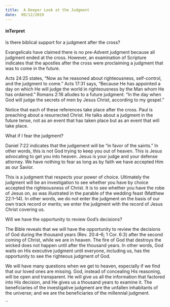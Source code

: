 ```yaml
---
title:  A Deeper Look at the Judgment
date:  09/12/2019
---
```


#### inTerpret

Is there biblical support for a judgment after the cross?

Evangelicals have claimed there is no pre-Advent judgment because all judgment ended at the cross. However, an examination of Scripture indicates that the apostles after the cross were proclaiming a judgment that was to come in the future.

Acts 24:25 states, “Now as he reasoned about righteousness, self-control, and the judgment to come.” Acts 17:31 says, “Because He has appointed a day on which He will judge the world in righteousness by the Man whom He has ordained.” Romans 2:16 alludes to a future judgment: “In the day when God will judge the secrets of men by Jesus Christ, according to my gospel.”

Notice that each of these references take place after the cross. Paul is preaching about a resurrected Christ. He talks about a judgment in the future tense, not as an event that has taken place but as an event that will take place.

What if I fear the judgment?

Daniel 7:22 indicates that the judgement will be “in favor of the saints.” In other words, this is not God trying to keep you out of heaven. This is Jesus advocating to get you into heaven. Jesus is your judge and your defense attorney. We have nothing to fear as long as by faith we have accepted Him as our Savior.

This is a judgment that respects your power of choice. Ultimately the judgment will be an investigation to see whether you have by choice accepted the righteousness of Christ. It is to see whether you have the robe of Jesus on, as was illustrated in the parable of the wedding feast (Matthew 22:1–14). In other words, we do not enter the judgment on the basis of our own track record or merits; we enter the judgment with the record of Jesus Christ covering us.

Will we have the opportunity to review God’s decisions?

The Bible reveals that we will have the opportunity to review the decisions of God during the thousand years (Rev. 20:4–6; 1 Cor. 6:3) after the second coming of Christ, while we are in heaven. The fire of God that destroys the wicked does not happen until after the thousand years. In other words, God waits on His executive judgment until everyone, including us, has the opportunity to see the righteous judgment of God.

We will have many questions when we get to heaven, especially if we find that our loved ones are missing. God, instead of concealing His reasoning, will be open and transparent. He will give us all the information that factored into His decision, and He gives us a thousand years to examine it. The beneficiaries of the investigative judgment are the unfallen inhabitants of the universe; and we are the beneficiaries of the millennial judgment.

``